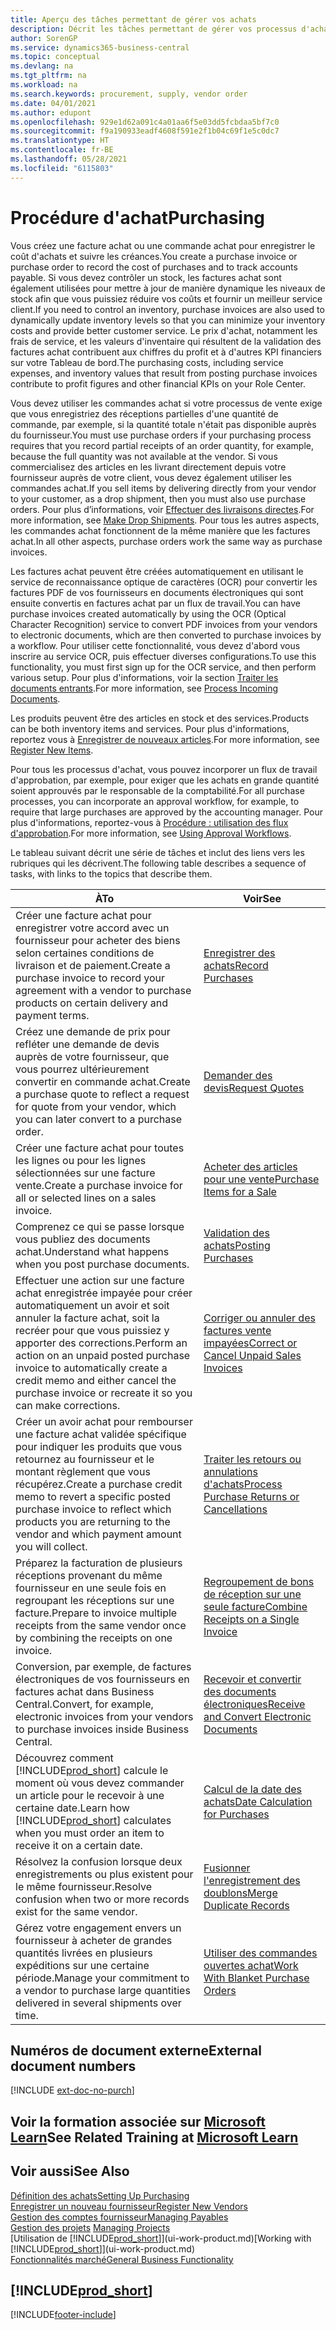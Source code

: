 ```yaml
---
title: Aperçu des tâches permettant de gérer vos achats
description: Décrit les tâches permettant de gérer vos processus d'achat ou d'approvisionnement, y compris le fonctionnement des factures achat et des commandes achat.
author: SorenGP
ms.service: dynamics365-business-central
ms.topic: conceptual
ms.devlang: na
ms.tgt_pltfrm: na
ms.workload: na
ms.search.keywords: procurement, supply, vendor order
ms.date: 04/01/2021
ms.author: edupont
ms.openlocfilehash: 929e1d62a091c4a01aa6f5e03dd5fcbdaa5bf7c0
ms.sourcegitcommit: f9a190933eadf4608f591e2f1b04c69f1e5c0dc7
ms.translationtype: HT
ms.contentlocale: fr-BE
ms.lasthandoff: 05/28/2021
ms.locfileid: "6115803"
---
```

# <a name="purchasing"></a><span data-ttu-id="f45d8-103">Procédure d'achat</span><span class="sxs-lookup"><span data-stu-id="f45d8-103">Purchasing</span></span>
<span data-ttu-id="f45d8-104">Vous créez une facture achat ou une commande achat pour enregistrer le coût d'achats et suivre les créances.</span><span class="sxs-lookup"><span data-stu-id="f45d8-104">You create a purchase invoice or purchase order to record the cost of purchases and to track accounts payable.</span></span> <span data-ttu-id="f45d8-105">Si vous devez contrôler un stock, les factures achat sont également utilisées pour mettre à jour de manière dynamique les niveaux de stock afin que vous puissiez réduire vos coûts et fournir un meilleur service client.</span><span class="sxs-lookup"><span data-stu-id="f45d8-105">If you need to control an inventory, purchase invoices are also used to dynamically update inventory levels so that you can minimize your inventory costs and provide better customer service.</span></span> <span data-ttu-id="f45d8-106">Le prix d'achat, notamment les frais de service, et les valeurs d'inventaire qui résultent de la validation des factures achat contribuent aux chiffres du profit et à d'autres KPI financiers sur votre Tableau de bord.</span><span class="sxs-lookup"><span data-stu-id="f45d8-106">The purchasing costs, including service expenses, and inventory values that result from posting purchase invoices contribute to profit figures and other financial KPIs on your Role Center.</span></span>

<span data-ttu-id="f45d8-107">Vous devez utiliser les commandes achat si votre processus de vente exige que vous enregistriez des réceptions partielles d'une quantité de commande, par exemple, si la quantité totale n'était pas disponible auprès du fournisseur.</span><span class="sxs-lookup"><span data-stu-id="f45d8-107">You must use purchase orders if your purchasing process requires that you record partial receipts of an order quantity, for example, because the full quantity was not available at the vendor.</span></span> <span data-ttu-id="f45d8-108">Si vous commercialisez des articles en les livrant directement depuis votre fournisseur auprès de votre client, vous devez également utiliser les commandes achat.</span><span class="sxs-lookup"><span data-stu-id="f45d8-108">If you sell items by delivering directly from your vendor to your customer, as a drop shipment, then you must also use purchase orders.</span></span> <span data-ttu-id="f45d8-109">Pour plus d’informations, voir [Effectuer des livraisons directes](sales-how-drop-shipment.md).</span><span class="sxs-lookup"><span data-stu-id="f45d8-109">For more information, see [Make Drop Shipments](sales-how-drop-shipment.md).</span></span> <span data-ttu-id="f45d8-110">Pour tous les autres aspects, les commandes achat fonctionnent de la même manière que les factures achat.</span><span class="sxs-lookup"><span data-stu-id="f45d8-110">In all other aspects, purchase orders work the same way as purchase invoices.</span></span>

<span data-ttu-id="f45d8-111">Les factures achat peuvent être créées automatiquement en utilisant le service de reconnaissance optique de caractères (OCR) pour convertir les factures PDF de vos fournisseurs en documents électroniques qui sont ensuite convertis en factures achat par un flux de travail.</span><span class="sxs-lookup"><span data-stu-id="f45d8-111">You can have purchase invoices created automatically by using the OCR (Optical Character Recognition) service to convert PDF invoices from your vendors to electronic documents, which are then converted to purchase invoices by a workflow.</span></span> <span data-ttu-id="f45d8-112">Pour utiliser cette fonctionnalité, vous devez d'abord vous inscrire au service OCR, puis effectuer diverses configurations.</span><span class="sxs-lookup"><span data-stu-id="f45d8-112">To use this functionality, you must first sign up for the OCR service, and then perform various setup.</span></span> <span data-ttu-id="f45d8-113">Pour plus d'informations, voir la section [Traiter les documents entrants](across-process-income-documents.md).</span><span class="sxs-lookup"><span data-stu-id="f45d8-113">For more information, see [Process Incoming Documents](across-process-income-documents.md).</span></span>      

<span data-ttu-id="f45d8-114">Les produits peuvent être des articles en stock et des services.</span><span class="sxs-lookup"><span data-stu-id="f45d8-114">Products can be both inventory items and services.</span></span> <span data-ttu-id="f45d8-115">Pour plus d'informations, reportez vous à [Enregistrer de nouveaux articles](inventory-how-register-new-items.md).</span><span class="sxs-lookup"><span data-stu-id="f45d8-115">For more information, see [Register New Items](inventory-how-register-new-items.md).</span></span>

<span data-ttu-id="f45d8-116">Pour tous les processus d'achat, vous pouvez incorporer un flux de travail d'approbation, par exemple, pour exiger que les achats en grande quantité soient approuvés par le responsable de la comptabilité.</span><span class="sxs-lookup"><span data-stu-id="f45d8-116">For all purchase processes, you can incorporate an approval workflow, for example, to require that large purchases are approved by the accounting manager.</span></span> <span data-ttu-id="f45d8-117">Pour plus d'informations, reportez-vous à [Procédure : utilisation des flux d'approbation](across-how-use-approval-workflows.md).</span><span class="sxs-lookup"><span data-stu-id="f45d8-117">For more information, see [Using Approval Workflows](across-how-use-approval-workflows.md).</span></span>

<span data-ttu-id="f45d8-118">Le tableau suivant décrit une série de tâches et inclut des liens vers les rubriques qui les décrivent.</span><span class="sxs-lookup"><span data-stu-id="f45d8-118">The following table describes a sequence of tasks, with links to the topics that describe them.</span></span>

| <span data-ttu-id="f45d8-119">À</span><span class="sxs-lookup"><span data-stu-id="f45d8-119">To</span></span> | <span data-ttu-id="f45d8-120">Voir</span><span class="sxs-lookup"><span data-stu-id="f45d8-120">See</span></span> |
| --- | --- |
| <span data-ttu-id="f45d8-121">Créer une facture achat pour enregistrer votre accord avec un fournisseur pour acheter des biens selon certaines conditions de livraison et de paiement.</span><span class="sxs-lookup"><span data-stu-id="f45d8-121">Create a purchase invoice to record your agreement with a vendor to purchase products on certain delivery and payment terms.</span></span> |[<span data-ttu-id="f45d8-122">Enregistrer des achats</span><span class="sxs-lookup"><span data-stu-id="f45d8-122">Record Purchases</span></span>](purchasing-how-record-purchases.md) |
|<span data-ttu-id="f45d8-123">Créez une demande de prix pour refléter une demande de devis auprès de votre fournisseur, que vous pourrez ultérieurement convertir en commande achat.</span><span class="sxs-lookup"><span data-stu-id="f45d8-123">Create a purchase quote to reflect a request for quote from your vendor, which you can later convert to a purchase order.</span></span>|[<span data-ttu-id="f45d8-124">Demander des devis</span><span class="sxs-lookup"><span data-stu-id="f45d8-124">Request Quotes</span></span>](purchasing-how-request-quotes.md)|
| <span data-ttu-id="f45d8-125">Créer une facture achat pour toutes les lignes ou pour les lignes sélectionnées sur une facture vente.</span><span class="sxs-lookup"><span data-stu-id="f45d8-125">Create a purchase invoice for all or selected lines on a sales invoice.</span></span> |[<span data-ttu-id="f45d8-126">Acheter des articles pour une vente</span><span class="sxs-lookup"><span data-stu-id="f45d8-126">Purchase Items for a Sale</span></span>](purchasing-how-purchase-products-sale.md) |
|<span data-ttu-id="f45d8-127">Comprenez ce qui se passe lorsque vous publiez des documents achat.</span><span class="sxs-lookup"><span data-stu-id="f45d8-127">Understand what happens when you post purchase documents.</span></span>|[<span data-ttu-id="f45d8-128">Validation des achats</span><span class="sxs-lookup"><span data-stu-id="f45d8-128">Posting Purchases</span></span>](ui-post-purchases.md)|
| <span data-ttu-id="f45d8-129">Effectuer une action sur une facture achat enregistrée impayée pour créer automatiquement un avoir et soit annuler la facture achat, soit la recréer pour que vous puissiez y apporter des corrections.</span><span class="sxs-lookup"><span data-stu-id="f45d8-129">Perform an action on an unpaid posted purchase invoice to automatically create a credit memo and either cancel the purchase invoice or recreate it so you can make corrections.</span></span> |[<span data-ttu-id="f45d8-130">Corriger ou annuler des factures vente impayées</span><span class="sxs-lookup"><span data-stu-id="f45d8-130">Correct or Cancel Unpaid Sales Invoices</span></span>](purchasing-how-correct-cancel-unpaid-purchase-invoices.md) |
| <span data-ttu-id="f45d8-131">Créer un avoir achat pour rembourser une facture achat validée spécifique pour indiquer les produits que vous retournez au fournisseur et le montant règlement que vous récupérez.</span><span class="sxs-lookup"><span data-stu-id="f45d8-131">Create a purchase credit memo to revert a specific posted purchase invoice to reflect which products you are returning to the vendor and which payment amount you will collect.</span></span> |[<span data-ttu-id="f45d8-132">Traiter les retours ou annulations d'achats</span><span class="sxs-lookup"><span data-stu-id="f45d8-132">Process Purchase Returns or Cancellations</span></span>](purchasing-how-register-new-vendors.md) |
|<span data-ttu-id="f45d8-133">Préparez la facturation de plusieurs réceptions provenant du même fournisseur en une seule fois en regroupant les réceptions sur une facture.</span><span class="sxs-lookup"><span data-stu-id="f45d8-133">Prepare to invoice multiple receipts from the same vendor once by combining the receipts on one invoice.</span></span>|[<span data-ttu-id="f45d8-134">Regroupement de bons de réception sur une seule facture</span><span class="sxs-lookup"><span data-stu-id="f45d8-134">Combine Receipts on a Single Invoice</span></span>](purchasing-how-to-combine-receipts.md)|
|<span data-ttu-id="f45d8-135">Conversion, par exemple, de factures électroniques de vos fournisseurs en factures achat dans Business Central.</span><span class="sxs-lookup"><span data-stu-id="f45d8-135">Convert, for example, electronic invoices from your vendors to purchase invoices inside Business Central.</span></span>|[<span data-ttu-id="f45d8-136">Recevoir et convertir des documents électroniques</span><span class="sxs-lookup"><span data-stu-id="f45d8-136">Receive and Convert Electronic Documents</span></span>](purchasing-how-to-receive-and-convert-electronic-documents.md)|
| <span data-ttu-id="f45d8-137">Découvrez comment [!INCLUDE[prod_short](includes/prod_short.md)] calcule le moment où vous devez commander un article pour le recevoir à une certaine date.</span><span class="sxs-lookup"><span data-stu-id="f45d8-137">Learn how [!INCLUDE[prod_short](includes/prod_short.md)] calculates when you must order an item to receive it on a certain date.</span></span>|[<span data-ttu-id="f45d8-138">Calcul de la date des achats</span><span class="sxs-lookup"><span data-stu-id="f45d8-138">Date Calculation for Purchases</span></span>](purchasing-date-calculation-for-purchases.md)|
|<span data-ttu-id="f45d8-139">Résolvez la confusion lorsque deux enregistrements ou plus existent pour le même fournisseur.</span><span class="sxs-lookup"><span data-stu-id="f45d8-139">Resolve confusion when two or more records exist for the same vendor.</span></span>|[<span data-ttu-id="f45d8-140">Fusionner l'enregistrement des doublons</span><span class="sxs-lookup"><span data-stu-id="f45d8-140">Merge Duplicate Records</span></span>](sales-how-merge-duplicate-records.md)|
|<span data-ttu-id="f45d8-141">Gérez votre engagement envers un fournisseur à acheter de grandes quantités livrées en plusieurs expéditions sur une certaine période.</span><span class="sxs-lookup"><span data-stu-id="f45d8-141">Manage your commitment to a vendor to purchase large quantities delivered in several shipments over time.</span></span>|[<span data-ttu-id="f45d8-142">Utiliser des commandes ouvertes achat</span><span class="sxs-lookup"><span data-stu-id="f45d8-142">Work With Blanket Purchase Orders</span></span>](sales-how-to-create-blanket-sales-orders.md)|

## <a name="external-document-numbers"></a><span data-ttu-id="f45d8-143">Numéros de document externe</span><span class="sxs-lookup"><span data-stu-id="f45d8-143">External document numbers</span></span>

[!INCLUDE [ext-doc-no-purch](includes/ext-doc-no-purch.md)]

## <a name="see-related-training-at-microsoft-learn"></a><span data-ttu-id="f45d8-144">Voir la formation associée sur [Microsoft Learn](/learn/paths/purchase-items-services-dynamics-365-business-central/)</span><span class="sxs-lookup"><span data-stu-id="f45d8-144">See Related Training at [Microsoft Learn](/learn/paths/purchase-items-services-dynamics-365-business-central/)</span></span>

## <a name="see-also"></a><span data-ttu-id="f45d8-145">Voir aussi</span><span class="sxs-lookup"><span data-stu-id="f45d8-145">See Also</span></span>
[<span data-ttu-id="f45d8-146">Définition des achats</span><span class="sxs-lookup"><span data-stu-id="f45d8-146">Setting Up Purchasing</span></span>](purchasing-setup-purchasing.md)  
[<span data-ttu-id="f45d8-147">Enregistrer un nouveau fournisseur</span><span class="sxs-lookup"><span data-stu-id="f45d8-147">Register New Vendors</span></span>](purchasing-how-register-new-vendors.md)  
[<span data-ttu-id="f45d8-148">Gestion des comptes fournisseur</span><span class="sxs-lookup"><span data-stu-id="f45d8-148">Managing Payables</span></span>](payables-manage-payables.md)  
<span data-ttu-id="f45d8-149">[Gestion des projets](projects-manage-projects.md)  </span><span class="sxs-lookup"><span data-stu-id="f45d8-149">[Managing Projects](projects-manage-projects.md)  </span></span>  
<span data-ttu-id="f45d8-150">[Utilisation de [!INCLUDE[prod_short](includes/prod_short.md)]](ui-work-product.md)</span><span class="sxs-lookup"><span data-stu-id="f45d8-150">[Working with [!INCLUDE[prod_short](includes/prod_short.md)]](ui-work-product.md)</span></span>  
[<span data-ttu-id="f45d8-151">Fonctionnalités marché</span><span class="sxs-lookup"><span data-stu-id="f45d8-151">General Business Functionality</span></span>](ui-across-business-areas.md)

## [!INCLUDE[prod_short](includes/free_trial_md.md)]  


[!INCLUDE[footer-include](includes/footer-banner.md)]